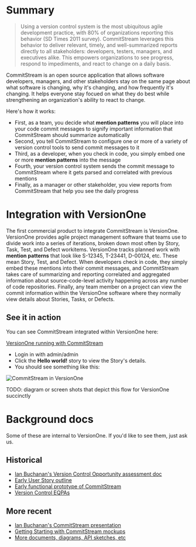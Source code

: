# Summary

> Using a version control system is the most ubiquitous agile development practice, with 80% of organizations reporting this behavior (SD Times 2011 survey). CommitStream leverages this behavior to deliver relevant, timely, and well-summarized reports directly to all stakeholders: developers, testers, managers, and executives alike. This empowers organizations to see progress, respond to impediments, and react to change on a daily basis.


CommitStream is an open source application that allows software developers, managers, and other stakeholders stay on the same page about what software is changing, why it's changing, and how frequently it's changing. It helps everyone stay focued on what they do best while strengthening an organization's ability to react to change.

Here's how it works:

* First, as a team, you decide what **mention patterns** you will place into your code commit messages to signify important information that CommitStream should summarize automatically
* Second, you tell CommitStream to configure one or more of a variety of version control tools to send commit messages to it
* Third, as a developer, when you check in code, you simply embed one or more **mention patterns** into the message
* Fourth, your version control system sends the commit message to CommitStream where it gets parsed and correlated with previous mentions
* Finally, as a manager or other stakeholder, you view reports from CommitStream that help you see the daily progress 

# Integration with VersionOne

The first commercial product to integrate CommitStream is VersionOne. VersionOne provides agile project management software that teams use to divide work into a series of iterations, broken down most often by Story, Task, Test, and Defect workitems. VersionOne tracks planned work with **mention patterns** that look like S-12345, T-23441, D-00124, etc. These mean Story, Test, and Defect. When developers check in code, they simply embed these mentions into their commit messages, and CommitStream takes care of summarizing and reporting correlated and aggregated information about source-code-level activity happening across any number of code repositories. Finally, any team member on a project can view the commit information within the VersionOne software where they normally view details about Stories, Tasks, or Defects.

## See it in action

You can see CommitStream integrated within VersionOne here: 

[VersionOne running with CommitStream](http://v1commitstream.cloudapp.net/VersionOne/Default.aspx?menu=PrimaryBacklogPage)

* Login in with admin/admin
* Click the **Hello world!** story to view the Story's details.
* You should see something like this:

![CommitStream in VersionOne](https://s3.amazonaws.com/uploads.hipchat.com/12722/130235/RnXR8nbRwcAapyn/upload.png)

TODO: diagram or screen shots that depict this flow for VersionOne succinctly

# Background docs

Some of these are internal to VersionOne. If you'd like to see them, just ask us.

## Historical

* [Ian Buchanan's Version Control Opportunity assessment doc](http://confluence/display/V1Integrations/Version+Control+Opportunity)
* [Early User Story outline](http://confluence/display/V1Integrations/Commit+Service+User+Stories)
* [Early functional prototype of CommitStream](http://confluence/display/V1Integrations/Commit+Service+3PM)
* [Version Control EQPAs](http://confluence/display/V1Integrations/Version+Control+Integration+EQPAs)

## More recent
* [Ian Buchanan's CommitStream presentation](https://github.com/versionone/CommitStream.Archived/blob/master/CommitStream-Spike-Joe-Ira/doc/Integrating_VCS_with_VersionOne.pptx)
* [Getting Starting with CommitStream mockups](https://github.com/versionone/CommitStream.Archived/blob/master/CommitStream-Spike-Joe-Ira/doc/GettingStartedFlow.pdf)
* [More documents, diagrams, API sketches, etc](https://github.com/versionone/CommitStream.Archived/tree/master/CommitStream-Spike-Joe-Ira/doc)
